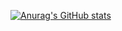 [![Anurag's GitHub stats](https://github-readme-stats.vercel.app/api?username=eggbegg)](https://github.com/anuraghazra/github-readme-stats)
